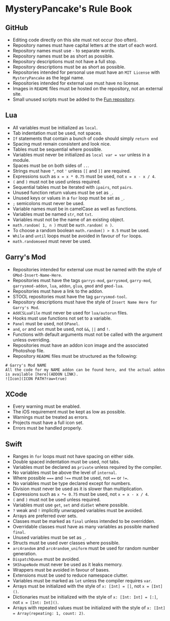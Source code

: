 # MysteryPancake's Rule Book
## GitHub
* Editing code directly on this site must not occur (too often).
* Repository names must have capital letters at the start of each word.
* Repository names must use `-` to separate words.
* Repository names must be as short as possible.
* Repository descriptions must not have a full stop.
* Repository descriptions must be as short as possible.
* Repositories intended for personal use must have an `MIT License` with `MysteryPancake` as the legal name.
* Repositories intended for external use must have no license.
* Images in `README` files must be hosted on the repository, not an external site.
* Small unused scripts must be added to the [Fun repository](https://github.com/MysteryPancake/Fun).

## Lua
* All variables must be initialized as `local`.
* Tab indentation must be used, not spaces.
* `If` statements that contain a bunch of code should simply `return end`
* Spacing must remain consistent and look nice.
* Tables must be sequential where possible.
* Variables must never be initialized as `local var = var` unless in a module.
* Spaces must be on both sides of `..`.
* Strings must have `"`, not `'` unless `[[` and `]]` are required.
* Expressions such as `x = x * 0.75` must be used, not `x = x - x / 4`.
* `(` and `)` must not be used unless required.
* Sequential tables must be iterated with `ipairs`, not `pairs`.
* Unused function return values must be set as `_`.
* Unused keys or values in a `for` loop must be set as `_`.
* `;` semicolons must never be used.
* Variable names must be in camelCase as well as functions.
* Variables must be named `str`, not `txt`.
* Variables must not be the name of an existing object.
* `math.random( 1, n )` must be `math.random( n )`.
* To choose a random boolean `math.random() > 0.5` must be used.
* `While` and `until` loops must be avoided in favour of `for` loops.
* `math.randomseed` must never be used.

## Garry's Mod
* Repositories intended for external use must be named with the style of `GMod-Insert-Name-Here`.
* Repositories must have the tags `garrys-mod`, `garrysmod`, `garry-mod`, `garrysmod-addon`, `lua`, `addon`, `glua`, `gmod` and `gmod-lua`.
* Repositories must have a link to the addon.
* STOOL repositories must have the tag `garrysmod-tool`.
* Repository descriptions must have the style of `Insert Name Here for Garry's Mod`.
* `AddCSLuaFile` must never be used for `lua/autorun` files.
* Hooks must use functions not set to a variable.
* `Panel` must be used, not `DPanel`.
* `and`, `or` and `not` must be used, not `&&`, `||` and `!`.
* Functions with default arguments must not be called with the argument unless overriding.
* Repositories must have an addon icon image and the associated Photoshop file.
* Repository `README` files must be structured as the following:

```
# Garry's Mod NAME
All the code for my NAME addon can be found here, and the actual addon is available [here](ADDON LINK).
![Icon](ICON PATH?raw=true)
```

## XCode
* Every warning must be enabled.
* The iOS requirement must be kept as low as possible.
* Warnings must be treated as errors.
* Projects must have a full icon set.
* Errors must be handled properly.

## Swift
* Ranges in `for` loops must not have spacing on either side.
* Double spaced indentation must be used, not tabs.
* Variables must be declared as `private` unless required by the compiler.
* No variables must be above the level of `internal`.
* Where possible `===` and `!==` must be used, not `==` or `!=`.
* No variables must be type declared except for numbers.
* Division must never be used as it is slower than multiplication.
* Expressions such as `x *= 0.75` must be used, not `x = x - x / 4`.
* `(` and `)` must not be used unless required.
* Variables must use `get`, `set` and `didSet` where possible.
* `?` weak and `!` implicitly unwrapped variables must be avoided.
* Arrays are preferred over sets.
* Classes must be marked as `final` unless intended to be overridden.
* Overridable classes must have as many variables as possible marked `final`.
* Unused variables must be set as `_`.
* Structs must be used over classes where possible.
* `arc4random` and `arc4random_uniform` must be used for random number generation.
* `DispatchQueue` must be avoided.
* `SKShapeNode` must never be used as it leaks memory.
* Wrappers must be avoided in favour of bases.
* Extensions must be used to reduce namespace clutter.
* Variables must be marked as `let` unless the compiler requires `var`.
* Arrays must be initialized with the style of `x: [Int] = []`, not `x = [Int]()`.
* Dictionaries must be initialized with the style of `x: [Int: Int] = [:]`, not `x = [Int: Int]()`.
* Arrays with repeated values must be initialized with the style of `x: [Int] = Array(repeating: 1, count: 2)`.
